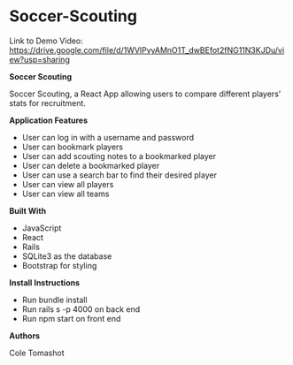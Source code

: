 # Soccer-Scouting

Link to Demo Video: https://drive.google.com/file/d/1WVlPvyAMnO1T_dwBEfot2fNG11N3KJDu/view?usp=sharing


**Soccer Scouting**

Soccer Scouting, a React App allowing users to compare different players’ stats for recruitment.

**Application Features**

* User can log in with a username and password
* User can bookmark players
* User can add scouting notes to a bookmarked player
* User can delete a bookmarked player
* User can use a search bar to find their desired player
* User can view all players
* User can view all teams

**Built With**

* JavaScript
* React
* Rails
* SQLite3 as the database
* Bootstrap for styling

**Install Instructions**

* Run bundle install
* Run rails s -p 4000 on back end
* Run npm start on front end

**Authors**

Cole Tomashot
